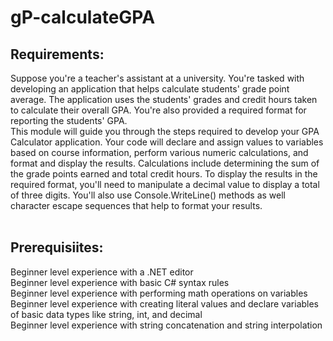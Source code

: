 # gP-calculateGPA
<h2>Requirements:</h2>
Suppose you're a teacher's assistant at a university. You're tasked with developing an application that helps calculate students' grade point average. The application uses the students' grades and credit hours taken to calculate their overall GPA. You're also provided a required format for reporting the students' GPA.<br>
This module will guide you through the steps required to develop your GPA Calculator application. Your code will declare and assign values to variables based on course information, perform various numeric calculations, and format and display the results. Calculations include determining the sum of the grade points earned and total credit hours. To display the results in the required format, you'll need to manipulate a decimal value to display a total of three digits. You'll also use Console.WriteLine() methods as well character escape sequences that help to format your results.<br><br>

<h2>Prerequisiites:</h2>
Beginner level experience with a .NET editor<br>
Beginner level experience with basic C# syntax rules<br>
Beginner level experience with performing math operations on variables<br>
Beginner level experience with creating literal values and declare variables of basic data types like string, int, and decimal<br>
Beginner level experience with string concatenation and string interpolation<br>


